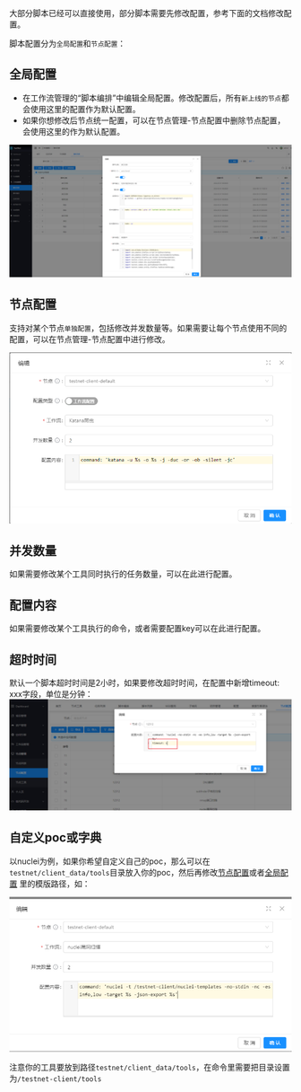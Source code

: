 大部分脚本已经可以直接使用，部分脚本需要先修改配置，参考下面的文档修改配置。

脚本配置分为`全局配置`和`节点配置`：

## 全局配置

- 在工作流管理的“脚本编排”中编辑全局配置。修改配置后，所有`新上线的节点`都会使用这里的配置作为默认配置。
- 如果你想修改后节点统一配置，可以在节点管理-节点配置中删除节点配置，会使用这里的作为默认配置。

![picture 3](https://github.com/testnet0/image/raw/main/99509660a4113cbb5d23de5c5d970a06a16ee3125f3c3ddf0ceaea57a9425940.png)  


## 节点配置

支持对某个节点`单独配置`，包括修改并发数量等。如果需要让每个节点使用不同的配置，可以在节点管理-节点配置中进行修改。

 ![picture 0](https://github.com/testnet0/image/raw/main/28c3d2b130ad527a2b874bb69e9a5f7091e0e4d0d35cdd27e25c1e0378b4623f.png)  

## 并发数量
如果需要修改某个工具同时执行的任务数量，可以在此进行配置。

## 配置内容
如果需要修改某个工具执行的命令，或者需要配置key可以在此进行配置。
## 超时时间
默认一个脚本超时时间是2小时，如果要修改超时时间，在配置中新增timeout: xxx字段，单位是分钟：
![图 0](https://github.com/testnet0/image/raw/main/ee9a77317c74cae7d6d55ba2f4561d21c658a18b40dc66abcd6fe7aeb496b5b3.png)  

## 自定义poc或字典
以nuclei为例，如果你希望自定义自己的poc，那么可以在`testnet/client_data/tools`目录放入你的poc，然后再修改[节点配置](#节点配置)或者[全局配置](#全局配置)
里的模版路径，如：

![图 0](https://github.com/testnet0/image/raw/main/1717995d46bb8d976713d18b993e4ec7fb17a022dc5b5f4519e632b83925dd91.png)

注意你的工具要放到路径`testnet/client_data/tools`，在命令里需要把目录设置为`/testnet-client/tools`
